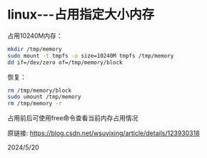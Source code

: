 # linux---占用指定大小内存

占用10240M内存：  
```bash
mkdir /tmp/memory
sudo mount -t tmpfs -o size=10240M tmpfs /tmp/memory
dd if=/dev/zero of=/tmp/memory/block
```

恢复：  
```bash
rm /tmp/memory/block
sudo umount /tmp/memory
rm /tmp/memory -r
```

占用前后可使用free命令查看当前内存占用情况  


原链接: https://blog.csdn.net/wsuyixing/article/details/123930318  


2024/5/20  
